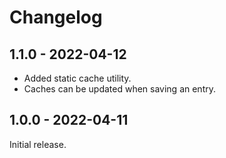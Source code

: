 # Changelog

## 1.1.0 - 2022-04-12

* Added static cache utility.
* Caches can be updated when saving an entry.

## 1.0.0 - 2022-04-11

Initial release.